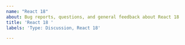 ```yaml
---
name: "React 18"
about: Bug reports, questions, and general feedback about React 18
title: 'React 18 '
labels: 'Type: Discussion, React 18'

---
```


<!--
  Ask a question or share feedback about the React 18 release here.
-->
